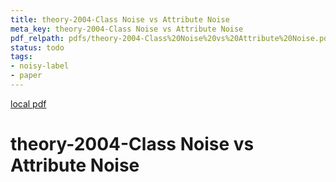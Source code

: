 ```yaml
---
title: theory-2004-Class Noise vs Attribute Noise
meta_key: theory-2004-Class Noise vs Attribute Noise
pdf_relpath: pdfs/theory-2004-Class%20Noise%20vs%20Attribute%20Noise.pdf
status: todo
tags:
- noisy-label
- paper
---
```


[local pdf](../../../pdfs/theory-2004-Class%20Noise%20vs%20Attribute%20Noise.pdf)

# theory-2004-Class Noise vs Attribute Noise
